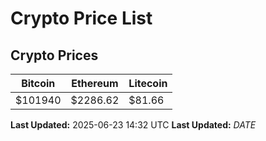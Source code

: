 # Crypto Price List

## Crypto Prices
| Bitcoin | Ethereum | Litecoin |
| ------- | -------- | -------- |
| $101940 | $2286.62 | $81.66 |
**Last Updated:** 2025-06-23 14:32 UTC
**Last Updated:** $DATE$
